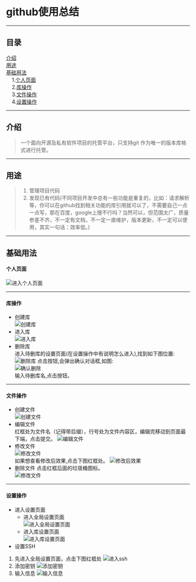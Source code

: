 # github使用总结
***
## 目录  
[介绍](https://github.com/person-0/test/blob/master/test-Github.md#介绍)  
[用途](https://github.com/person-0/test/blob/master/test-Github.md#用途)  
[基础用法](https://github.com/person-0/test/blob/master/test-Github.md#基础用法)  
&nbsp;&nbsp;&nbsp;&nbsp;1.[个人页面](https://github.com/person-0/test/blob/master/test-Github.md#个人页面)  
&nbsp;&nbsp;&nbsp;&nbsp;2.[库操作](https://github.com/person-0/test/blob/master/test-Github.md#库操作)  
&nbsp;&nbsp;&nbsp;&nbsp;3.[文件操作](https://github.com/person-0/test/blob/master/test-Github.md#文件操作)  
&nbsp;&nbsp;&nbsp;&nbsp;4.[设置操作](https://github.com/person-0/test/blob/master/test-Github.md#设置操作)
***
## 介绍
> 一个面向开源及私有软件项目的托管平台，只支持git 作为唯一的版本库格式进行托管。
***
## 用途
> 1. 管理项目代码
> 2. 发现已有代码(不同项目开发中总有一些功能是重复的，比如：请求解析等，你可以在github找到相关功能的库引用就可以了，不需要自己一点一点写，那在百度，google上搜不行吗？当然可以，但范围太广，质量参差不齐，不一定有文档，不一定一直维护，版本更新，不一定可以使用，其实一句话：效率低。)
***
## 基础用法
#### 个人页面
![进入个人页面](https://github.com/person-0/images/blob/master/github/%E9%A1%B5%E9%9D%A2/%E8%BF%9B%E5%85%A5%E4%B8%AA%E4%BA%BA%E9%A1%B5%E9%9D%A2.PNG)
***
#### 库操作
- 创建库  
![创建库](https://github.com/person-0/images/blob/master/github/%E5%BA%93/%E5%88%9B%E5%BB%BA%E5%BA%93.PNG)
- 进入库  
![进入库](https://github.com/person-0/images/blob/master/github/%E5%BA%93/%E8%BF%9B%E5%85%A5%E5%BA%93.PNG)
- 删除库  
进入待删库的设置页面(在设置操作中有说明怎么进入),找到如下图位置:
![删除库](https://github.com/person-0/images/blob/master/github/%E5%BA%93/%E5%88%A0%E9%99%A4%E5%BA%93.PNG)
点击按钮,会弹出确认对话框,如图:  
![确认删除](https://github.com/person-0/images/blob/master/github/%E5%BA%93/%E7%A1%AE%E8%AE%A4%E5%88%A0%E9%99%A4.PNG)  
输入待删库名,点击按钮。
***
#### 文件操作
- 创建文件  
![创建文件](https://github.com/person-0/images/blob/master/github/%E6%96%87%E4%BB%B6/%E5%88%9B%E5%BB%BA%E6%96%87%E4%BB%B6.PNG)
- 编辑文件  
红框处为文件名（记得带后缀），行号处为文件内容区，编辑完移动到页面最下端，点击提交。
![编辑文件](https://github.com/person-0/images/blob/master/github/%E6%96%87%E4%BB%B6/%E7%BC%96%E8%BE%91%E6%96%87%E4%BB%B6.PNG)
- 修改文件  
![修改文件](https://github.com/person-0/images/blob/master/github/%E6%96%87%E4%BB%B6/%E4%BF%AE%E6%94%B9%E6%96%87%E4%BB%B6.PNG)  
如果想查看修改后效果,点击下图红框处。
![修改后效果](https://github.com/person-0/images/blob/master/github/%E6%96%87%E4%BB%B6/%E4%BF%AE%E6%94%B9%E5%90%8E%E6%95%88%E6%9E%9C%E6%9F%A5%E7%9C%8B.PNG)
- 删除文件
点击红框后面的垃圾桶图标。  
![修改文件](https://github.com/person-0/images/blob/master/github/%E6%96%87%E4%BB%B6/%E4%BF%AE%E6%94%B9%E6%96%87%E4%BB%B6.PNG)
***
#### 设置操作
- 进入设置页面
  + 进入全局设置页面  
  ![进入全局设置页面](https://github.com/person-0/images/blob/master/github/%E9%A1%B5%E9%9D%A2/%E8%BF%9B%E5%85%A5%E5%85%A8%E5%B1%80%E8%AE%BE%E7%BD%AE%E9%A1%B5%E9%9D%A2.PNG)  
  + 进入库设置页面  
  ![进入库设置页面](https://github.com/person-0/images/blob/master/github/%E9%A1%B5%E9%9D%A2/%E8%BF%9B%E5%85%A5%E5%BA%93%E8%AE%BE%E7%BD%AE%E9%A1%B5%E9%9D%A2.PNG)
- 设置SSH  
1. 先进入全局设置页面，点击下图红框处
![进入ssh](https://github.com/person-0/images/blob/master/github/ssh/%E8%BF%9B%E5%85%A5ssh%E8%AE%BE%E7%BD%AE%E9%A1%B5%E9%9D%A2.PNG)
2. 添加密钥
![添加密钥]()
3. 输入信息
![输入信息](https://github.com/person-0/images/blob/master/github/ssh/%E8%BE%93%E5%85%A5%E5%85%AC%E9%92%A5%E4%BF%A1%E6%81%AF.PNG)
